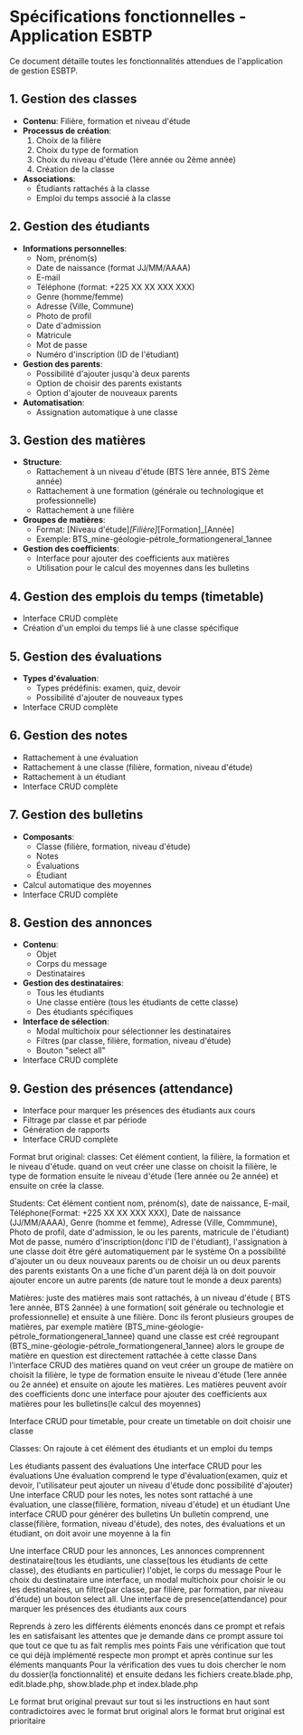 # Spécifications fonctionnelles - Application ESBTP

Ce document détaille toutes les fonctionnalités attendues de l'application de gestion ESBTP.

## 1. Gestion des classes

-   **Contenu**: Filière, formation et niveau d'étude
-   **Processus de création**:
    1. Choix de la filière
    2. Choix du type de formation
    3. Choix du niveau d'étude (1ère année ou 2ème année)
    4. Création de la classe
-   **Associations**:
    -   Étudiants rattachés à la classe
    -   Emploi du temps associé à la classe

## 2. Gestion des étudiants

-   **Informations personnelles**:
    -   Nom, prénom(s)
    -   Date de naissance (format JJ/MM/AAAA)
    -   E-mail
    -   Téléphone (format: +225 XX XX XXX XXX)
    -   Genre (homme/femme)
    -   Adresse (Ville, Commune)
    -   Photo de profil
    -   Date d'admission
    -   Matricule
    -   Mot de passe
    -   Numéro d'inscription (ID de l'étudiant)
-   **Gestion des parents**:
    -   Possibilité d'ajouter jusqu'à deux parents
    -   Option de choisir des parents existants
    -   Option d'ajouter de nouveaux parents
-   **Automatisation**:
    -   Assignation automatique à une classe

## 3. Gestion des matières

-   **Structure**:
    -   Rattachement à un niveau d'étude (BTS 1ère année, BTS 2ème année)
    -   Rattachement à une formation (générale ou technologique et professionnelle)
    -   Rattachement à une filière
-   **Groupes de matières**:
    -   Format: [Niveau d'étude]_[Filière]_[Formation]\_[Année]
    -   Exemple: BTS_mine-géologie-pétrole_formationgeneral_1annee
-   **Gestion des coefficients**:
    -   Interface pour ajouter des coefficients aux matières
    -   Utilisation pour le calcul des moyennes dans les bulletins

## 4. Gestion des emplois du temps (timetable)

-   Interface CRUD complète
-   Création d'un emploi du temps lié à une classe spécifique

## 5. Gestion des évaluations

-   **Types d'évaluation**:
    -   Types prédéfinis: examen, quiz, devoir
    -   Possibilité d'ajouter de nouveaux types
-   Interface CRUD complète

## 6. Gestion des notes

-   Rattachement à une évaluation
-   Rattachement à une classe (filière, formation, niveau d'étude)
-   Rattachement à un étudiant
-   Interface CRUD complète

## 7. Gestion des bulletins

-   **Composants**:
    -   Classe (filière, formation, niveau d'étude)
    -   Notes
    -   Évaluations
    -   Étudiant
-   Calcul automatique des moyennes
-   Interface CRUD complète

## 8. Gestion des annonces

-   **Contenu**:
    -   Objet
    -   Corps du message
    -   Destinataires
-   **Gestion des destinataires**:
    -   Tous les étudiants
    -   Une classe entière (tous les étudiants de cette classe)
    -   Des étudiants spécifiques
-   **Interface de sélection**:
    -   Modal multichoix pour sélectionner les destinataires
    -   Filtres (par classe, filière, formation, niveau d'étude)
    -   Bouton "select all"
-   Interface CRUD complète

## 9. Gestion des présences (attendance)

-   Interface pour marquer les présences des étudiants aux cours
-   Filtrage par classe et par période
-   Génération de rapports
-   Interface CRUD complète

Format brut original: classes: Cet élément contient, la filière, la formation et le niveau d'étude. quand on veut créer une classe on choisit la filière, le type de formation ensuite le niveau d'étude (1ere année ou 2e année) et ensuite on crée la classe.

Students: Cet élément contient nom, prénom(s), date de naissance, E-mail, Téléphone(Format: +225 XX XX XXX XXX), Date de naissance (JJ/MM/AAAA), Genre (homme et femme), Adresse (Ville, Commmune), Photo de profil, date d'admission, le ou les parents, matricule de l'étudiant)
Mot de passe, numéro d'inscription(donc l'ID de l'étudiant), l'assignation à une classe doit être géré automatiquement par le système
On a possibilité d'ajouter un ou deux nouveaux parents ou de choisir un ou deux parents des parents existants
On a une fiche d'un parent déjà là on doit pouvoir ajouter encore un autre parents (de nature tout le monde a deux parents)

Matières: juste des matières mais sont rattachés, à un niveau d'étude ( BTS 1ere année, BTS 2année) à une formation( soit générale ou technologie et professionnelle) et ensuite à une filière.
Donc ils feront plusieurs groupes de matières, par exemple matière (BTS_mine-géologie-pétrole_formationgeneral_1annee) quand une classe est créé regroupant (BTS_mine-géologie-pétrole_formationgeneral_1annee) alors le groupe de matière en question est directement rattachée à cette classe
Dans l'interface CRUD des matières quand on veut créer un groupe de matière on choisit la filière, le type de formation ensuite le niveau d'étude (1ere année ou 2e année) et ensuite on ajoute les matières.
Les matières peuvent avoir des coefficients donc une interface pour ajouter des coefficients aux matières pour les bulletins(le calcul des moyennes)

Interface CRUD pour timetable, pour create un timetable on doit choisir une classe

Classes: On rajoute à cet élément des étudiants et un emploi du temps

Les étudiants passent des évaluations
Une interface CRUD pour les évaluations
Une évaluation comprend le type d'évaluation(examen, quiz et devoir, l'utilisateur peut ajouter un niveau d'étude donc possibilité d'ajouter)
Une interface CRUD pour les notes, les notes sont rattaché à une évaluation, une classe(filière, formation, niveau d'étude) et un étudiant
Une interface CRUD pour générer des bulletins
Un bulletin comprend, une classe(filière, formation, niveau d'étude), des notes, des évaluations et un étudiant, on doit avoir une moyenne à la fin

Une interface CRUD pour les annonces,
Les annonces comprennent destinataire(tous les étudiants, une classe(tous les étudiants de cette classe), des étudiants en particulier) l'objet, le corps du message
Pour le choix du destinataire une interface, un modal multichoix pour choisir le ou les destinataires, un filtre(par classe, par filière, par formation, par niveau d'étude) un bouton select all.
Une interface de presence(attendance) pour marquer les présences des étudiants aux cours

Reprends à zero les différents éléments enoncés dans ce prompt et refais les en satisfaisant les attentes que je demande dans ce prompt
assure toi que tout ce que tu as fait remplis mes points
Fais une vérification que tout ce qui déjà implémenté respecte mon prompt et après continue sur les éléments manquants
Pour la vérification des vues tu dois chercher le nom du dossier(la fonctionnalité) et ensuite dedans les fichiers create.blade.php, edit.blade.php, show.blade.php et index.blade.php

Le format brut original prevaut sur tout si les instructions en haut sont contradictoires avec le format brut original alors le format brut original est prioritaire
